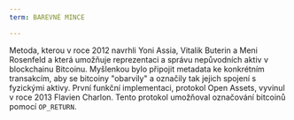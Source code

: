 ```yaml
---
term: BAREVNÉ MINCE

---
```

Metoda, kterou v roce 2012 navrhli Yoni Assia, Vitalik Buterin a Meni Rosenfeld a která umožňuje reprezentaci a správu nepůvodních aktiv v blockchainu Bitcoinu. Myšlenkou bylo připojit metadata ke konkrétním transakcím, aby se bitcoiny "obarvily" a označily tak jejich spojení s fyzickými aktivy. První funkční implementaci, protokol Open Assets, vyvinul v roce 2013 Flavien Charlon. Tento protokol umožňoval označování bitcoinů pomocí `OP_RETURN`.